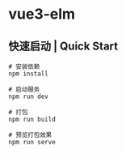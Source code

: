 # vue3-elm

## 快速启动 | Quick Start

```
# 安装依赖
npm install

# 启动服务
npm run dev

# 打包
npm run build

# 预览打包效果
npm run serve
```